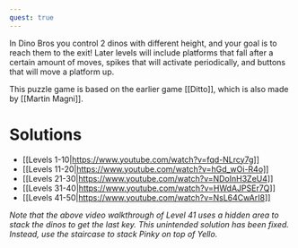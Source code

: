 ```yaml
---
quest: true
---
```


In Dino Bros you control 2 dinos with different height, and your goal is to reach them to the exit!
Later levels will include platforms that fall after a certain amount of moves, spikes that will activate periodically, and buttons that will move a platform up.

This puzzle game is based on the earlier game [[Ditto]], which is also made by [[Martin Magni]].

# Solutions

- [[Levels 1-10|https://www.youtube.com/watch?v=fqd-NLrcy7g]]
- [[Levels 11-20|https://www.youtube.com/watch?v=hGd_wOi-R4o]]
- [[Levels 21-30|https://www.youtube.com/watch?v=NDoInH3ZeU4]]
- [[Levels 31-40|https://www.youtube.com/watch?v=HWdAJPSEr7Q]]
- [[Levels 41-50|https://www.youtube.com/watch?v=NsL64CwArI8]]

_Note that the above video walkthrough of Level 41 uses a hidden area to stack the dinos to get the last key. This unintended solution has been fixed. Instead, use the staircase to stack Pinky on top of Yello._